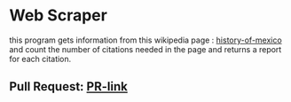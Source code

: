 # Web Scraper

this program gets information from this wikipedia page : [history-of-mexico](https://en.wikipedia.org/wiki/History_of_Mexico) and count the number of citations needed in the page and returns a report for each citation.

## Pull Request: [PR-link]()

